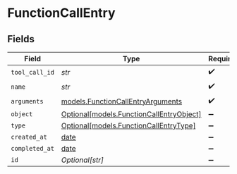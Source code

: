 # FunctionCallEntry


## Fields

| Field                                                                            | Type                                                                             | Required                                                                         | Description                                                                      |
| -------------------------------------------------------------------------------- | -------------------------------------------------------------------------------- | -------------------------------------------------------------------------------- | -------------------------------------------------------------------------------- |
| `tool_call_id`                                                                   | *str*                                                                            | :heavy_check_mark:                                                               | N/A                                                                              |
| `name`                                                                           | *str*                                                                            | :heavy_check_mark:                                                               | N/A                                                                              |
| `arguments`                                                                      | [models.FunctionCallEntryArguments](../models/functioncallentryarguments.md)     | :heavy_check_mark:                                                               | N/A                                                                              |
| `object`                                                                         | [Optional[models.FunctionCallEntryObject]](../models/functioncallentryobject.md) | :heavy_minus_sign:                                                               | N/A                                                                              |
| `type`                                                                           | [Optional[models.FunctionCallEntryType]](../models/functioncallentrytype.md)     | :heavy_minus_sign:                                                               | N/A                                                                              |
| `created_at`                                                                     | [date](https://docs.python.org/3/library/datetime.html#date-objects)             | :heavy_minus_sign:                                                               | N/A                                                                              |
| `completed_at`                                                                   | [date](https://docs.python.org/3/library/datetime.html#date-objects)             | :heavy_minus_sign:                                                               | N/A                                                                              |
| `id`                                                                             | *Optional[str]*                                                                  | :heavy_minus_sign:                                                               | N/A                                                                              |